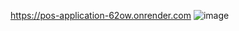 https://pos-application-62ow.onrender.com
![image](https://github.com/user-attachments/assets/e30815c2-de35-41fc-96a3-ec94cf7365e4)
